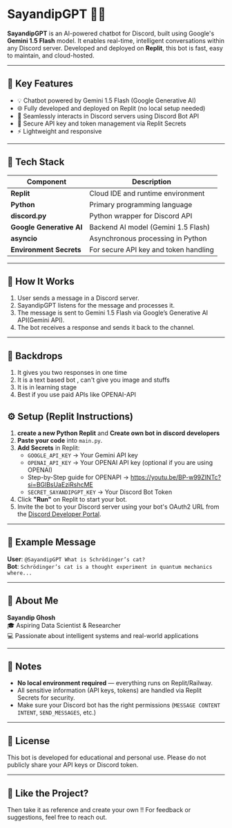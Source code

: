 # SayandipGPT 🤖💬

**SayandipGPT** is an AI-powered chatbot for Discord, built using Google's **Gemini 1.5 Flash** model. It enables real-time, intelligent conversations within any Discord server. Developed and deployed on **Replit**, this bot is fast, easy to maintain, and cloud-hosted.

---

## 🚀 Key Features

- 💡 Chatbot powered by Gemini 1.5 Flash (Google Generative AI)
- 🌐 Fully developed and deployed on Replit (no local setup needed)
- 💬 Seamlessly interacts in Discord servers using Discord Bot API
- 🔐 Secure API key and token management via Replit Secrets
- ⚡ Lightweight and responsive

---

## 🧰 Tech Stack

| Component                | Description                             |
|--------------------------|-----------------------------------------|
| **Replit**               | Cloud IDE and runtime environment       |
| **Python**               | Primary programming language            |
| **discord.py**           | Python wrapper for Discord API          |
| **Google Generative AI** | Backend AI model (Gemini 1.5 Flash)     |
| **asyncio**              | Asynchronous processing in Python       |
| **Environment Secrets**  | For secure API key and token handling   |

---

## 🧠 How It Works

1. User sends a message in a Discord server.
2. SayandipGPT listens for the message and processes it.
3. The message is sent to Gemini 1.5 Flash via Google’s Generative AI API(Gemini API).
4. The bot receives a response and sends it back to the channel.

---
## 🧠 Backdrops
1. It gives you two responses in one time
2. It is a text based bot , can't give you image and stuffs
3. It is in learning stage
4. Best if you use paid APIs like OPENAI-API

## ⚙️ Setup (Replit Instructions)

1. **create a new Python Replit** and **Create own bot in discord developers**
2. **Paste your code** into `main.py`.
3. **Add Secrets** in Replit:
   - `GOOGLE_API_KEY` → Your Gemini API key
   - `OPENAI_API_KEY` → Your OPENAI API key (optional if you are using OPENAI)
   - Step-by-Step guide for OPENAPI → https://youtu.be/BP-w99ZINTc?si=BGlBsUaEziRshcME
   - `SECRET_SAYANDIPGPT_KEY` → Your Discord Bot Token
4. Click **"Run"** on Replit to start your bot.
5. Invite the bot to your Discord server using your bot's OAuth2 URL from the [Discord Developer Portal](https://discord.com/developers/applications).

---

## 📄 Example Message

**User**: `@SayandipGPT What is Schrödinger’s cat?`  
**Bot**: `Schrödinger’s cat is a thought experiment in quantum mechanics where...`

---

## 🙋 About Me

**Sayandip Ghosh**  
🎓 Aspiring Data Scientist & Researcher  
💻 Passionate about intelligent systems and real-world applications

---

## 📌 Notes

- **No local environment required** — everything runs on Replit/Railway.
- All sensitive information (API keys, tokens) are handled via Replit Secrets for security.
- Make sure your Discord bot has the right permissions (`MESSAGE CONTENT INTENT`, `SEND_MESSAGES`, etc.)

---

## 📜 License

This bot is developed for educational and personal use. Please do not publicly share your API keys or Discord token.

---

## 🌟 Like the Project?

Then take it as reference and create your own !! For feedback or suggestions, feel free to reach out.
